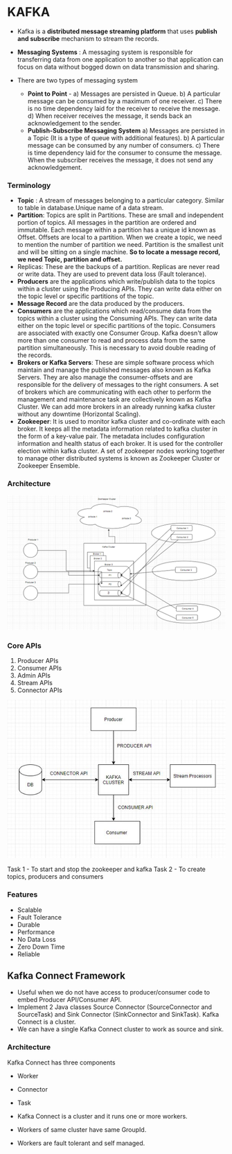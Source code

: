 # KAFKA

- Kafka is a **distributed message streaming platform** that uses **publish and subscribe** mechanism to stream the records.
- **Messaging Systems** : A messaging system is responsible for transferring data from one application to another so that application can focus on data without bogged down on data transmission and sharing.
- There are two types of messaging system

  - **Point to Point** -
    a) Messages are persisted in Queue.
    b) A particular message can be consumed by a maximum of one receiver.
    c) There is no time dependency laid for the receiver to receive the message.
    d) When receiver receives the message, it sends back an acknowledgement to the sender.
  - **Publish-Subscribe Messaging System**
    a) Messages are persisted in a Topic (It is a type of queue with additional features).
    b) A particular message can be consumed by any number of consumers.
    c) There is time dependency laid for the consumer to consume the message.
    When the subscriber receives the message, it does not send any acknowledgement.

### Terminology

- **Topic** : A stream of messages belonging to a particular category. Similar to table in database.Unique name of a data stream.
- **Partition**: Topics are split in Partitions. These are small and independent portion of topics. All messages in the partition are ordered and immutable. Each message within a partition has a unique id known as Offset. Offsets are local to a partition. When we create a topic, we need to mention the number of partition we need. Partition is the smallest unit and will be sitting on a single machine. **So to locate a message record, we need Topic, partition and offset.**
- Replicas: These are the backups of a partition. Replicas are never read or write data. They are used to prevent data loss (Fault tolerance).
- **Producers** are the applications which write/publish data to the topics within a cluster using the Producing APIs. They can write data either on the topic level or specific partitions of the topic.
- **Message Record** are the data produced by the producers. 
- **Consumers** are the applications which read/consume data from the topics within a cluster using the Consuming APIs. They can write data either on the topic level or specific partitions of the topic. Consumers are associated with exactly one Consumer Group. Kafka doesn't allow more than one consumer to read and process data from the same partition simultaneously. This is necessary to avoid double reading of the records.
- **Brokers or Kafka Servers**: These are simple software process which maintain and manage the published messages also known as Kafka Servers. They are also manage the consumer-offsets and are responsible for the delivery of messages to the right consumers. A set of brokers which are communicating with each other to perform the management and maintenance task are collectively known as Kafka Cluster. We can add more brokers in an already running kafka cluster without any downtime (Horizontal Scaling).
- **Zookeeper**: It is used to monitor kafka cluster and co-ordinate with each broker. It keeps all the metadata information related to kafka cluster in the form of a key-value pair. The metadata includes configuration information and health status of each broker. It is used for the controller election within kafka cluster. A set of zookeeper nodes working together to manage other distributed systems is known as Zookeeper Cluster or Zookeeper Ensemble.

### Architecture

![Architecture](./resources/Architecture.PNG?raw=true "Architecture")

### Core APIs

1. Producer APIs
2. Consumer APIs
3. Admin APIs
4. Stream APIs
5. Connector APIs

![APIs](./resources/APIs.jpg?raw=true "APIs")

Task 1 - To start and stop the zookeeper and kafka
Task 2 - To create topics, producers and consumers

### Features

- Scalable
- Fault Tolerance
- Durable
- Performance
- No Data Loss
- Zero Down Time
- Reliable

## Kafka Connect Framework
- Useful when we do not have access to producer/consumer code to embed Producer API/Consumer API.
- Implement 2 Java classes Source Connector (SourceConnector and SourceTask) and Sink Connector (SinkConnector and SinkTask). Kafka Connect is a cluster. 
- We can have a single Kafka Connect cluster to work as source and sink.

### Architecture
Kafka Connect has three components
 - Worker
 - Connector
 - Task

- Kafka Connect is a cluster and it runs one or more workers.
- Workers of same cluster have same GroupId.
- Workers are fault tolerant and self managed.